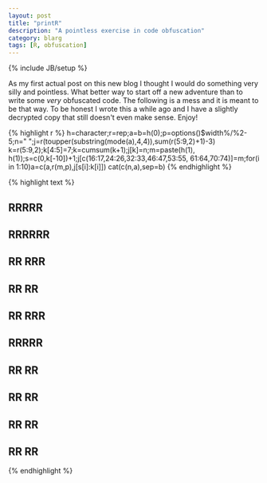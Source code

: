 ```yaml
---
layout: post
title: "printR"
description: "A pointless exercise in code obfuscation"
category: blarg
tags: [R, obfuscation]
---
```

{% include JB/setup %}

As my first actual post on this new blog I thought I would do something very silly and pointless.  What better way to start off a new adventure than to write some _very_ obfuscated code.  The following is a mess and it is meant to be that way.  To be honest I wrote this a while ago and I have a slightly decrypted copy that still doesn't even make sense.  Enjoy!


{% highlight r %}
h=character;r=rep;a=b=h(0);p=options()$width%/%2-5;n="
";j=r(toupper(substring(mode(a),4,4)),sum(r(5:9,2)+1)-3)
k=r(5:9,2);k[4:5]=7;k=cumsum(k+1);j[k]=n;m=paste(h(1), 
h(1));s=c(0,k[-10])+1;j[c(16:17,24:26,32:33,46:47,53:55,
61:64,70:74)]=m;for(i in 1:10)a=c(a,r(m,p),j[s[i]:k[i]])
cat(c(n,a),sep=b)
{% endhighlight %}



{% highlight text %}
## 
##                                 RRRRR
##                                 RRRRRR
##                                 RR  RRR
##                                 RR   RR
##                                 RR  RRR
##                                 RRRRR
##                                 RR  RR
##                                 RR   RR
##                                 RR    RR
##                                 RR     RR
{% endhighlight %}

